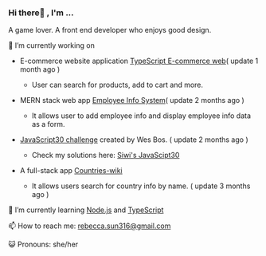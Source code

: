 ### Hi there👋 , I'm ...
  A game lover. 
  A front end developer who enjoys good design.
  
🔭 I’m currently working on
- E-commerce website application [TypeScript E-commerce web](https://github.com/Siwi0w0/TypeScript-E-commerce-web)( update 1 month ago )
  - User can search for products, add to cart and more.

- MERN stack web app [Employee Info System](https://github.com/Siwi0w0/mern-stack-example)( update 2 months ago )
  - It allows user to add employee info and display employee info data as a form.

- [JavaScript30 challenge](https://javascript30.com/) created by Wes Bos. ( update 2 months ago )
  - Check my solutions here: [Siwi's JavaScipt30](https://github.com/Siwi0w0/JavaScript30)

- A full-stack app [Countries-wiki](https://github.com/Siwi0w0/countries-wiki)
  - It allows users search for country info by name. ( update 3 months ago )

🌱 I’m currently learning [Node.js](https://nodejs.org/en/docs) and [TypeScript](typescript-tutorial)

📫 How to reach me: rebecca.sun316@gmail.com

😺 Pronouns: she/her
  
<!-- 👯 I’m looking to collaborate on ...
-!>


